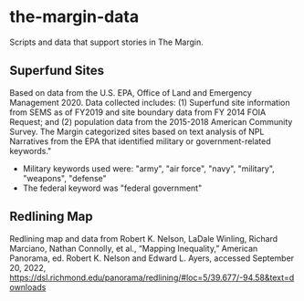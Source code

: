 # the-margin-data
Scripts and data that support stories in The Margin.

## Superfund Sites
Based on data from the U.S. EPA, Office of Land and Emergency Management 2020. Data collected includes: (1) Superfund site information from SEMS as of FY2019 and site boundary data from FY 2014 FOIA Request; and (2) population data from the 2015-2018 American Community Survey. The Margin categorized sites based on text analysis of NPL Narratives from the EPA that identified military or government-related keywords."

- Military keywords used were: "army", "air force", "navy", "military", "weapons", "defense"
- The federal keyword was "federal government"

## Redlining Map
Redlining map and data from Robert K. Nelson, LaDale Winling, Richard Marciano, Nathan Connolly, et al., “Mapping Inequality,” American Panorama, ed. Robert K. Nelson and Edward L. Ayers, accessed September 20, 2022, https://dsl.richmond.edu/panorama/redlining/#loc=5/39.677/-94.58&text=downloads
